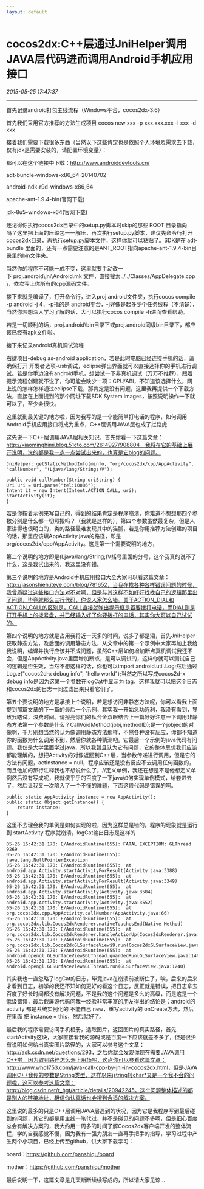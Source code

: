 ```yaml
---
layout: default
---
```


# cocos2dx:C++层通过JniHelper调用JAVA层代码进而调用Android手机应用接口
_2015-05-25 17:47:37_

* * *

首先记录android打包主线流程（Windows平台，cocos2dx-3.6）

首先我们采用官方推荐的方法生成项目 cocos new xxx -p xxx.xxx.xxx -l xxx -d xxx

接着我们需要下载很多东西（当然以下这些肯定也是依照个人环境及需求去下载，仅有jdk是需要安装的，请配置环境变量）：

都可以在这个链接中下载：http://www.androiddevtools.cn/

adt-bundle-windows-x86_64-20140702

android-ndk-r9d-windows-x86_64

apache-ant-1.9.4-bin(官网下载)

jdk-8u5-windows-x64(官网下载)

还记得你执行cocos2dx目录中的setup.py脚本时skip的那些 ROOT 目录指向吗？这里把上面的压缩包一一解压，再次执行setup.py脚本，建议先命令行打开cocos2dx目录，再执行setup.py脚本文件，这样你就可以粘贴了。SDK是在 adt-bundle 里面的，还有一点需要注意的是ANT_ROOT指向apache-ant-1.9.4-bin目录里的bin文件夹。

当然你的程序不可能一成不变，这里就要手动改一下 proj.android\jni\Android.mk 文件，直接搜索../../Classes/AppDelegate.cpp \，依次写上你所有的cpp源码文件。

接下来就是编译了，打开命令行，进入proj.android文件夹，执行cocos compile -p android -j 4，-p指的是 android平台，-j好像是起多少个任务线程（不清楚），当然你若想深入学习了解的话，大可以执行cocos compile -h进而查看帮助。

若是一切顺利的话，proj.android\bin目录下或proj.android同级bin目录下，都应该已经有apk文件啦。

接下来记录android真机调试流程

右键项目-debug as-android application，若是此时电脑已经连接手机的话，请确保打开 开发者选项-usb调试，eclipse弹出界面就可以直接选择你的手机进行调试。若是你手边没有android手机，想尝试一下非真机调试（万万不推荐），跟着提示流程创建就不说了，你可能会缺少一项：CPU/ABI，不知道该选择什么，网上说的怎样怎样通过eclipse下载，那肯定是没有问题，这里我再提供一个下载方法，直接在上面提到的那个网址下载SDK System images，按照说明操作一下就可以了，至少会很快。

这里就到最关键的地方啦，因为我写的是一个能简单打电话的程序，如何调用Android手机应用接口将成为重点，C++层调用JAVA层也成了拦路虎

这先说一下C++层调用JAVA层相关知识，首先你看一下这篇文章：http://xiaominghimi.blog.51cto.com/2614927/908804，我将在它的基础上展开说明，说的都是我一点一点尝试出来的，也算是它blog的问题。

```
JniHelper::getStaticMethodInfo(minfo, "org/cocos2dx/cpp/AppActivity", "callNumber", "(Ljava/lang/String;)V");
```

```
public void callNumber(String uriString) {
Uri uri = Uri.parse("tel:10086");
Intent it = new Intent(Intent.ACTION_CALL, uri);
startActivity(it);
}
```

若是你按着示例来写自己的，得到的结果肯定是程序崩溃，你难道不想想那四个参数分别是什么都一切照搬吗？（我就是这样的），第四个参数虽然最复杂，但是人家讲得也很明白的，类的路径最难发现其中的猫腻，若是你用推荐方法创建的项目的话，那里应该填AppActivity.java的路径，即是org/cocos2dx/cpp/AppActivity。这是第一个需要说明的地方，

第二个说明的地方即是(Ljava/lang/String;)V括号里面的分号，这个我真的说不了什么，这是我试出来的，我这里没有错。

第三个说明的地方是Android手机应用接口大全大家可以看这篇文章：http://jasonshieh.iteye.com/blog/781652，当我在找各种各样错误问题的时候，我曾质疑过这些接口方法对不对啊，但是与其这样不如好好找找自己的逻辑那里出了问题，毕竟就那么三行代码，你说人家怎么错。关于ACTION_DIAL和ACTION_CALL的区别是，CALL直接就弹出提示框是否要拨打电话，而DIAL则是打开手机上的拨号盘，并已经输入好了你要拨打的电话，其实你大可以自己试试的。

第四个说明的地方就是占用我将近一天多的时间，说多了都是泪，首先JniHelper获取静态方法，及后面的调用静态方法，从文章中的第一个示例中大家再加上我给我说明，编译并执行应该并不成问题，虽然C++层如何增加断点真机调试我还不会，但是AppActivity.java里面增加断点，是可以调试的，这样你就可以测试自己的逻辑是否生效，当然不想这样的话，你也可以import android.util.Log;然后通过Log.e("cocos2d-x debug info", "hello world");当然之所以写成cocos2d-x debug info是因为这第一个参数在logCat中显示为 tag，这样我就可以把这个日志和cocos2dx的日志一同过滤出来只看它们了。

第五个要说明的地方是承接上个说明，若是想访问非静态方法呢，你可以看我上面提到那篇文章的下一篇的最后一个示例，其实我一开始急功近利，我没有看到，导致我瞎试，浪费时间。请擦亮你们的钛合金双眼结合上一篇好好注意一下调用非静态方法第一个参数是什么？CallVoidMethod(jobj,methodID);是一个jobject的对像啊，千万别想当然的认为像调用静态方法那样，不然各种没有反应，你都不知道你的函数为什么调用不到，然后你就各种猜测吧。它最后一个示例的java代码有问题。我仅是大学里面学过java，所以我暂且认为它有问题，它的整体思想我们应该都能理解的，想把Activity的对像返回到C++层，当参数传递进行调用，但是它的方法有问题，actInstance = null，程序应该还是没有反应不去调用任何函数的，而且他加的那行注释我也不想说什么了，//定义单例，我还在想是不是他想定义单例然后没有写成呢，我就傻乎乎的百度了一下java如何实现单例模式，给套进去了，然后让我又一次陷入了一个不懂的难题，下面这段代码是错误的啊。

```
public static AppActivity instance = new AppActivity();
public static Object getInstance() {
	return instance;
}
```

这里不去理会我的单例是如何实现的啦，因为这样总是错的。程序的现象就是运行到 startActivity 程序就崩溃，logCat输出日志是这样的

```
05-26 16:42:31.170: E/AndroidRuntime(655): FATAL EXCEPTION: GLThread 9269
05-26 16:42:31.170: E/AndroidRuntime(655): java.lang.NullPointerException
05-26 16:42:31.170: E/AndroidRuntime(655): 	at android.app.Activity.startActivityForResult(Activity.java:3388)
05-26 16:42:31.170: E/AndroidRuntime(655): 	at android.app.Activity.startActivityForResult(Activity.java:3349)
05-26 16:42:31.170: E/AndroidRuntime(655): 	at android.app.Activity.startActivity(Activity.java:3584)
05-26 16:42:31.170: E/AndroidRuntime(655): 	at android.app.Activity.startActivity(Activity.java:3552)
05-26 16:42:31.170: E/AndroidRuntime(655): 	at org.cocos2dx.cpp.AppActivity.callNumber(AppActivity.java:66)
05-26 16:42:31.170: E/AndroidRuntime(655): 	at org.cocos2dx.lib.Cocos2dxRenderer.nativeTouchesEnd(Native Method)
05-26 16:42:31.170: E/AndroidRuntime(655): 	at org.cocos2dx.lib.Cocos2dxRenderer.handleActionUp(Cocos2dxRenderer.java:130)
05-26 16:42:31.170: E/AndroidRuntime(655): 	at org.cocos2dx.lib.Cocos2dxGLSurfaceView$9.run(Cocos2dxGLSurfaceView.java:257)
05-26 16:42:31.170: E/AndroidRuntime(655): 	at android.opengl.GLSurfaceView$GLThread.guardedRun(GLSurfaceView.java:1462)
05-26 16:42:31.170: E/AndroidRuntime(655): 	at android.opengl.GLSurfaceView$GLThread.run(GLSurfaceView.java:1240)
```

其实我也一直忽略了logCat的日志，毕竟java在崩溃前被断住了，唉，后来的后来才看到日志，初学的我还不知如何更好的看这个日志，反正就是错误，把日志拿去百度了好长时间都没有解决问题，不是我的这个问题是多么的高级，而是这是一个低级错误，最后截屏源代码问我一经验非常丰富的朋友得出的结论是：android的activity 都是系统实例化的 不能自己 new，重写activity的 onCreate方法，然后在里面 把 instance = this，然后就好了。

最后我的程序需要访问手机相册，选取图片，返回图片的真实路径，首先startActivity这块，大家直接看我的源码或是百度一下应该就差不多了，但是很少有说明如何给出真实图片路径的，大家可以参考这个文章：http://ask.csdn.net/questions/293，之后你就会发现你现在需要JAVA调用C++啦，因为取到路径怎么派上用场呢，这点你可以参看这篇文章：http://www.who1753.com/java-call-cpp-by-jni-in-cocos2dx.html，但是JAVA调用C++我传的参数是String类型，这样以来jstring转char*又是一个我不会的问题啦，这可以参考这篇文章：http://blog.csdn.net/r_hgt/article/details/20942245。这个问题整体描述的都是别人的链接地址，相信你认真话也会搜到合适的解决方案。

这里说的最多的只是C++层调用JAVA层遇到的状况，因为它是我程序写到最后碰到的问题，其它的都是用主线一笔代过，并不是碰见的问题不多啊，但是细心百度总会有解决方案的，我大约用一周多的时间了解Cocos2dx客户端开发的整体流程，学的自我感觉不慢，因为我有一强力朋友一直再手把手的指导，学习过程中产生两个小项目，已经上传至github，供大家下载学习：

board：https://github.com/panshiqu/board

mother：https://github.com/panshiqu/mother

最后说明一下，这篇文章是几天断断续续写成的，所以请大家见谅...
